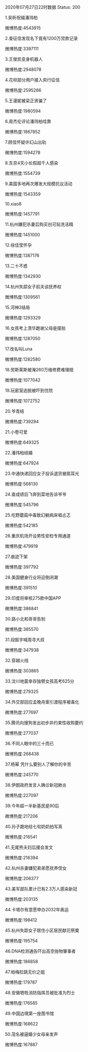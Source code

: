 2020年07月27日22时数据
Status: 200

1.吴昕祝福潘玮柏

微博热度:4543915

2.查征信发现名下竟有1200万贷款记录

微博热度:3397111

3.王俊凯变身机器人

微博热度:2948078

4.花呗部分用户接入央行征信

微博热度:2595266

5.王漫妮被梁正贤骗了

微博热度:1980594

6.周杰伦评论潘玮柏哇靠

微博热度:1867852

7.顾佳怀疑许幻山出轨

微博热度:1594278

8.东京4天小长假超千人感染

微博热度:1554739

9.美国多地再次爆发大规模抗议活动

微博热度:1543359

10.xiao8

微博热度:1457791

11.杭州嫌犯杀妻后购买创可贴洗洁精

微博热度:1451000

12.徐佳莹怀孕

微博热度:1387176

13.二十不惑

微博热度:1342930

14.杭州失踪女子前夫谈抚养权

微博热度:1309561

15.河神2结局

微博热度:1293329

16.女孩考上清华跪谢父母是摆拍

微博热度:1287050

17.改名叫Luna

微博热度:1282580

18.劳斯莱斯被淹260万维修费难理赔

微博热度:1077042

19.玩密室逃脱被吓到住院

微博热度:1072752

20.爷青结

微博热度:739294

21.小卷可爱

微博热度:649325

22.潘玮柏结婚

微博热度:647924

23.中通快递回应女子投诉退货被扇耳光

微博热度:568130

24.查成绩后飞奔到菜地告诉爷爷

微博热度:545796

25.吃野蘑菇中毒致幻躺病床唱忐忑

微博热度:542185

26.重庆机场开设男性安检专用通道

微博热度:479919

27.痕迹下架

微博热度:397792

28.美国健身行业将迎倒闭潮

微博热度:391510

29.印度将审核275款中国APP

微博热度:386841

30.路小北和哥哥告别

微博热度:385570

31.段振宇喊周寻大叔

微博热度:347938

32.穿越火线

微博热度:303865

33.汶川地震幸存独臂女孩高考625分

微博热度:279325

34.外交部回应孟晚舟案引渡程序被毒化

微博热度:277697

35.腾讯向搜狗发出初步非约束性收购要约

微博热度:277037

36.不同人眼中的三十而已

微博热度:268438

37.杨幂 凭什么要别人了解你的辛苦

微博热度:245770

38.伊朗政府发言人确诊新冠肺炎

微博热度:227097

39.今年超一半新基民是90后

微博热度:217206

40.孙子跪地给七旬奶奶拍写真

微博热度:216541

41.无尾熊夫妇后援会发文

微博热度:216394

42.杭州杀妻嫌犯弟弟愿抚养侄女

微博热度:206377

43.美军部队累计已有2.3万人感染新冠

微博热度:203135

44.卡塔尔有意愿申办2032年奥运

微博热度:198412

45.杭州失踪女子居住小区居民献花祭奠

微博热度:195754

46.DNA检测通告吓出高空抛物肇事者

微博热度:186858

47.帕梅拉跳无价之姐

微博热度:179787

48.安徽牺牲消防指挥员被批准为烈士

微博热度:176585

49.中国边境第一座图书馆

微博热度:168622

50.茂名被逼婚少女母亲发声

微博热度:167887

